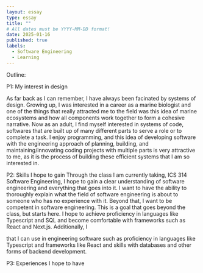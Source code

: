 ```yaml
---
layout: essay
type: essay
title: ""
# All dates must be YYYY-MM-DD format!
date: 2025-01-16
published: true
labels:
  - Software Engineering
  - Learning
---
```


Outline:

P1: My interest in design

As far back as I can remember, I have always been facinated by systems of design. Growing up, I was interested in a career as a marine biologist and one of the things that really attracted me to the field was this idea of marine ecosystems and how all components work together to form a cohesive narrative. Now as an adult, I find myself interested in systems of code, softwares that are built up of many different parts to serve a role or to complete a task. I enjoy programming, and this idea of developing software with the engineering approach of planning, building, and maintaining/innovating coding projects with multiple parts is very attractive to me, as it is the process of building these efficient systems that I am so interested in. 

P2: Skills I hope to gain
Through the class I am currently taking, ICS 314 Software Engineering, I hope to gain a clear understanding of software engineering and everything that goes into it. I want to have the ability to thoroughly explain what the field of software engineering is about to someone who has no experience with it. Beyond that, I want to be competent in software engineering. This is a goal that goes beyond the class, but starts here. I hope to achieve proficiency in languages like Typescript and SQL and become comfortable with frameworks such as React and Next.js. Additionally, I 

that I can use in engineering software such as proficiency in languages like Typescript and frameworks like React and skills with databases and other forms of backend development. 

P3: Experiences I hope to have

